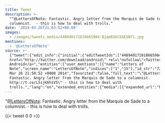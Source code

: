 ```yaml
---
title: Tweet
description: >-
  ""@LettersOfNote: Fantastic. Angry letter from the Marquis de Sade to a
  columnist.  - this is how to deal with trolls."
date: '2014-03-26T21:03:52+00:00'
images:
  - /images/tweets_media/448940172810665984-BjqmEGhCEAEGN71.jpg
mentions:
  - '@LettersOfNote'
source: >-
  {"tweet":{"edit_info":{"initial":{"editTweetIds":["448940172810665984"],"editableUntil":"2014-03-26T22:50:52.760Z","editsRemaining":"5","isEditEligible":true}},"retweeted":false,"source":"<a
  href=\"http://twitter.com/download/android\" rel=\"nofollow\">Twitter for
  Android</a>","entities":{"user_mentions":[{"name":"Letters of
  Note","screen_name":"LettersOfNote","indices":["1","15"],"id_str":"72831048","id":"72831048"}],"urls":[],"symbols":[],"media":[{"expanded_url":"https://twitter.com/LettersOfNote/status/448853702770561024/photo/1","source_status_id":"448853702770561024","indices":["82","104"],"url":"http://t.co/L5ijK6h1V5","media_url":"http://pbs.twimg.com/media/BjqmEGhCEAEGN71.jpg","id_str":"448853702275633153","source_user_id":"72831048","id":"448853702275633153","media_url_https":"https://pbs.twimg.com/media/BjqmEGhCEAEGN71.jpg","source_user_id_str":"72831048","sizes":{"small":{"w":"413","h":"457","resize":"fit"},"thumb":{"w":"150","h":"150","resize":"crop"},"medium":{"w":"413","h":"457","resize":"fit"},"large":{"w":"413","h":"457","resize":"fit"}},"type":"photo","source_status_id_str":"448853702770561024","display_url":"pic.twitter.com/L5ijK6h1V5"}],"hashtags":[]},"display_text_range":["0","140"],"favorite_count":"0","id_str":"448940172810665984","truncated":false,"retweet_count":"0","id":"448940172810665984","possibly_sensitive":false,"created_at":"Wed
  Mar 26 21:50:52 +0000 2014","favorited":false,"full_text":"\"@LettersOfNote:
  Fantastic. Angry letter from the Marquis de Sade to a columnist.
  http://t.co/L5ijK6h1V5\" - this is how to deal with
  trolls.","lang":"en","extended_entities":{"media":[{"expanded_url":"https://twitter.com/LettersOfNote/status/448853702770561024/photo/1","source_status_id":"448853702770561024","indices":["82","104"],"url":"http://t.co/L5ijK6h1V5","media_url":"http://pbs.twimg.com/media/BjqmEGhCEAEGN71.jpg","id_str":"448853702275633153","source_user_id":"72831048","id":"448853702275633153","media_url_https":"https://pbs.twimg.com/media/BjqmEGhCEAEGN71.jpg","source_user_id_str":"72831048","sizes":{"small":{"w":"413","h":"457","resize":"fit"},"thumb":{"w":"150","h":"150","resize":"crop"},"medium":{"w":"413","h":"457","resize":"fit"},"large":{"w":"413","h":"457","resize":"fit"}},"type":"photo","source_status_id_str":"448853702770561024","display_url":"pic.twitter.com/L5ijK6h1V5"}]}}}
---
```

"[@LettersOfNote](https://twitter.com/@LettersOfNote): Fantastic. Angry letter from the Marquis de Sade to a columnist.  - this is how to deal with trolls.
    
{{< tweet 0 0 >}}
    
